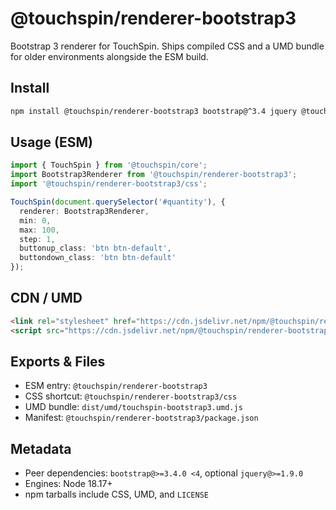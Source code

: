 # @touchspin/renderer-bootstrap3

Bootstrap 3 renderer for TouchSpin. Ships compiled CSS and a UMD bundle for older environments alongside the ESM build.

## Install

```bash
npm install @touchspin/renderer-bootstrap3 bootstrap@^3.4 jquery @touchspin/core
```

## Usage (ESM)

```ts
import { TouchSpin } from '@touchspin/core';
import Bootstrap3Renderer from '@touchspin/renderer-bootstrap3';
import '@touchspin/renderer-bootstrap3/css';

TouchSpin(document.querySelector('#quantity'), {
  renderer: Bootstrap3Renderer,
  min: 0,
  max: 100,
  step: 1,
  buttonup_class: 'btn btn-default',
  buttondown_class: 'btn btn-default'
});
```

## CDN / UMD

```html
<link rel="stylesheet" href="https://cdn.jsdelivr.net/npm/@touchspin/renderer-bootstrap3@5.0.0/dist/touchspin-bootstrap3.css">
<script src="https://cdn.jsdelivr.net/npm/@touchspin/renderer-bootstrap3@5.0.0/dist/umd/touchspin-bootstrap3.umd.js"></script>
```

## Exports & Files

- ESM entry: `@touchspin/renderer-bootstrap3`
- CSS shortcut: `@touchspin/renderer-bootstrap3/css`
- UMD bundle: `dist/umd/touchspin-bootstrap3.umd.js`
- Manifest: `@touchspin/renderer-bootstrap3/package.json`

## Metadata

- Peer dependencies: `bootstrap@>=3.4.0 <4`, optional `jquery@>=1.9.0`
- Engines: Node 18.17+
- npm tarballs include CSS, UMD, and `LICENSE`

